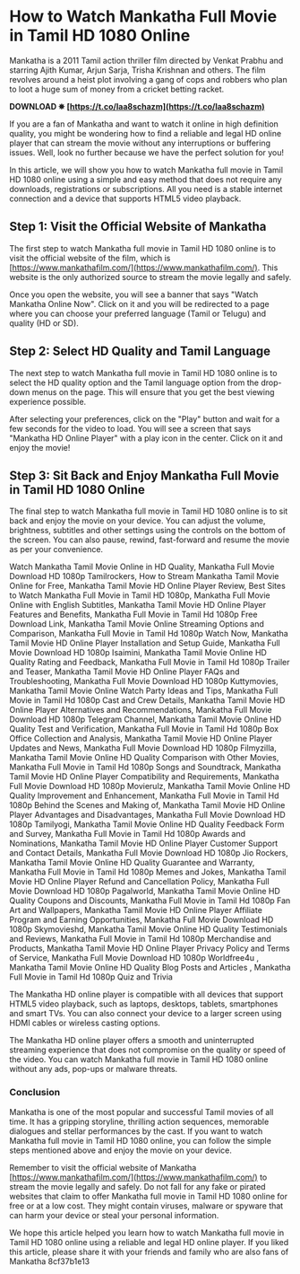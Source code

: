 # How to Watch Mankatha Full Movie in Tamil HD 1080 Online
 
Mankatha is a 2011 Tamil action thriller film directed by Venkat Prabhu and starring Ajith Kumar, Arjun Sarja, Trisha Krishnan and others. The film revolves around a heist plot involving a gang of cops and robbers who plan to loot a huge sum of money from a cricket betting racket.
 
**DOWNLOAD ✵ [https://t.co/laa8schazm](https://t.co/laa8schazm)**


 
If you are a fan of Mankatha and want to watch it online in high definition quality, you might be wondering how to find a reliable and legal HD online player that can stream the movie without any interruptions or buffering issues. Well, look no further because we have the perfect solution for you!
 
In this article, we will show you how to watch Mankatha full movie in Tamil HD 1080 online using a simple and easy method that does not require any downloads, registrations or subscriptions. All you need is a stable internet connection and a device that supports HTML5 video playback.
 
## Step 1: Visit the Official Website of Mankatha
 
The first step to watch Mankatha full movie in Tamil HD 1080 online is to visit the official website of the film, which is [https://www.mankathafilm.com/](https://www.mankathafilm.com/). This website is the only authorized source to stream the movie legally and safely.
 
Once you open the website, you will see a banner that says "Watch Mankatha Online Now". Click on it and you will be redirected to a page where you can choose your preferred language (Tamil or Telugu) and quality (HD or SD).
 
## Step 2: Select HD Quality and Tamil Language
 
The next step to watch Mankatha full movie in Tamil HD 1080 online is to select the HD quality option and the Tamil language option from the drop-down menus on the page. This will ensure that you get the best viewing experience possible.
 
After selecting your preferences, click on the "Play" button and wait for a few seconds for the video to load. You will see a screen that says "Mankatha HD Online Player" with a play icon in the center. Click on it and enjoy the movie!
 
## Step 3: Sit Back and Enjoy Mankatha Full Movie in Tamil HD 1080 Online
 
The final step to watch Mankatha full movie in Tamil HD 1080 online is to sit back and enjoy the movie on your device. You can adjust the volume, brightness, subtitles and other settings using the controls on the bottom of the screen. You can also pause, rewind, fast-forward and resume the movie as per your convenience.
 
Watch Mankatha Tamil Movie Online in HD Quality,  Mankatha Full Movie Download HD 1080p Tamilrockers,  How to Stream Mankatha Tamil Movie Online for Free,  Mankatha Tamil Movie HD Online Player Review,  Best Sites to Watch Mankatha Full Movie in Tamil HD 1080p,  Mankatha Full Movie Online with English Subtitles,  Mankatha Tamil Movie HD Online Player Features and Benefits,  Mankatha Full Movie in Tamil Hd 1080p Free Download Link,  Mankatha Tamil Movie Online Streaming Options and Comparison,  Mankatha Full Movie in Tamil Hd 1080p Watch Now,  Mankatha Tamil Movie HD Online Player Installation and Setup Guide,  Mankatha Full Movie Download HD 1080p Isaimini,  Mankatha Tamil Movie Online HD Quality Rating and Feedback,  Mankatha Full Movie in Tamil Hd 1080p Trailer and Teaser,  Mankatha Tamil Movie HD Online Player FAQs and Troubleshooting,  Mankatha Full Movie Download HD 1080p Kuttymovies,  Mankatha Tamil Movie Online Watch Party Ideas and Tips,  Mankatha Full Movie in Tamil Hd 1080p Cast and Crew Details,  Mankatha Tamil Movie HD Online Player Alternatives and Recommendations,  Mankatha Full Movie Download HD 1080p Telegram Channel,  Mankatha Tamil Movie Online HD Quality Test and Verification,  Mankatha Full Movie in Tamil Hd 1080p Box Office Collection and Analysis,  Mankatha Tamil Movie HD Online Player Updates and News,  Mankatha Full Movie Download HD 1080p Filmyzilla,  Mankatha Tamil Movie Online HD Quality Comparison with Other Movies,  Mankatha Full Movie in Tamil Hd 1080p Songs and Soundtrack,  Mankatha Tamil Movie HD Online Player Compatibility and Requirements,  Mankatha Full Movie Download HD 1080p Movierulz,  Mankatha Tamil Movie Online HD Quality Improvement and Enhancement,  Mankatha Full Movie in Tamil Hd 1080p Behind the Scenes and Making of,  Mankatha Tamil Movie HD Online Player Advantages and Disadvantages,  Mankatha Full Movie Download HD 1080p Tamilyogi,  Mankatha Tamil Movie Online HD Quality Feedback Form and Survey,  Mankatha Full Movie in Tamil Hd 1080p Awards and Nominations,  Mankatha Tamil Movie HD Online Player Customer Support and Contact Details,  Mankatha Full Movie Download HD 1080p Jio Rockers,  Mankatha Tamil Movie Online HD Quality Guarantee and Warranty,  Mankatha Full Movie in Tamil Hd 1080p Memes and Jokes,  Mankatha Tamil Movie HD Online Player Refund and Cancellation Policy,  Mankatha Full Movie Download HD 1080p Pagalworld,  Mankatha Tamil Movie Online HD Quality Coupons and Discounts,  Mankatha Full Movie in Tamil Hd 1080p Fan Art and Wallpapers,  Mankatha Tamil Movie HD Online Player Affiliate Program and Earning Opportunities,  Mankatha Full Movie Download HD 1080p Skymovieshd,  Mankatha Tamil Movie Online HD Quality Testimonials and Reviews,  Mankatha Full Movie in Tamil Hd 1080p Merchandise and Products,  Mankatha Tamil Movie HD Online Player Privacy Policy and Terms of Service,  Mankatha Full Movie Download HD 1080p Worldfree4u ,  Mankatha Tamil Movie Online HD Quality Blog Posts and Articles ,  Mankatha Full Movie in Tamil Hd 1080p Quiz and Trivia
 
The Mankatha HD online player is compatible with all devices that support HTML5 video playback, such as laptops, desktops, tablets, smartphones and smart TVs. You can also connect your device to a larger screen using HDMI cables or wireless casting options.
 
The Mankatha HD online player offers a smooth and uninterrupted streaming experience that does not compromise on the quality or speed of the video. You can watch Mankatha full movie in Tamil HD 1080 online without any ads, pop-ups or malware threats.
 
### Conclusion
 
Mankatha is one of the most popular and successful Tamil movies of all time. It has a gripping storyline, thrilling action sequences, memorable dialogues and stellar performances by the cast. If you want to watch Mankatha full movie in Tamil HD 1080 online, you can follow the simple steps mentioned above and enjoy the movie on your device.
 
Remember to visit the official website of Mankatha [https://www.mankathafilm.com/](https://www.mankathafilm.com/) to stream the movie legally and safely. Do not fall for any fake or pirated websites that claim to offer Mankatha full movie in Tamil HD 1080 online for free or at a low cost. They might contain viruses, malware or spyware that can harm your device or steal your personal information.
 
We hope this article helped you learn how to watch Mankatha full movie in Tamil HD 1080 online using a reliable and legal HD online player. If you liked this article, please share it with your friends and family who are also fans of Mankatha
 8cf37b1e13
 

